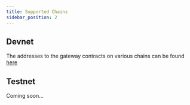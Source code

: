 ```yaml
---
title: Supported Chains
sidebar_position: 2
---
```



## Devnet

The addresses to the gateway contracts on various chains can be found [here](https://devnet.lcd.routerprotocol.com/router-protocol/router-chain/multichain/chain_config)
<!-- | Chain Name | Chain ID | Chain Type | Gateway Contract Address |
| -------- | -------- | -------- | -------- |
| Fuji | 43113 | CHAIN_TYPE_EVM | `0x4886fB1D678c7598C43E05bb5F24773fA8F0Ff3e` |
| Goerli | 5 | CHAIN_TYPE_EVM | `0x12C9A8B2e3Db12ddC411a64D6a75f47E6642f026` |
| Mumbai | 80001 | CHAIN_TYPE_EVM | `0xB139915AE11f6f0ACd05C8dB85E8ED1bE1c7c17d` |
| BSC Testnet | 97 | CHAIN_TYPE_EVM | `0xb91DEECd2B217eCF49771F42Ea14884a0BC23125` | -->





## Testnet
Coming soon...